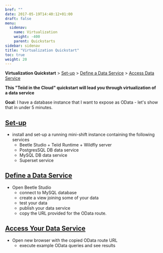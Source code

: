 ```yaml
---
bref: ""
date: 2017-05-19T14:40:12+01:00
draft: false
menu:
  sidenav:
    name: Virtualization
    weight: -400
    parent: Quickstarts
sidebar: sidenav
title: "Virtualization Quickstart"
toc: true
weight: 20
---
```


**Virtualization Quickstart** > [Set-up](./setup) > [Define a Data Service](./define-data-service) > [Access Data Service](./access-data-service)

**This "Teiid in the Cloud" quickstart will lead you through virtualization of a data service**

**Goal**: I have a database instance that I want to expose as OData - let's show that in under 5 minutes.

## [Set-up](./setup)
- install and set-up a running mini-shift instance containing the following services
  - Beetle Studio + Teiid Runtime + Wildfly server
  - PostgresSQL DB data service
  - MySQL DB data service
  - Superset service
  
## [Define a Data Service](./define-data-service)
- Open Beetle Studio
  - connect to MySQL database
  - create a view joining some of your data
  - test your data
  - publish your data service
  - copy the URL provided for the OData route.
  
## [Access Your Data Service](./access-data-service)
- Open new browser with the copied OData route URL
  - execute example OData queries and see results